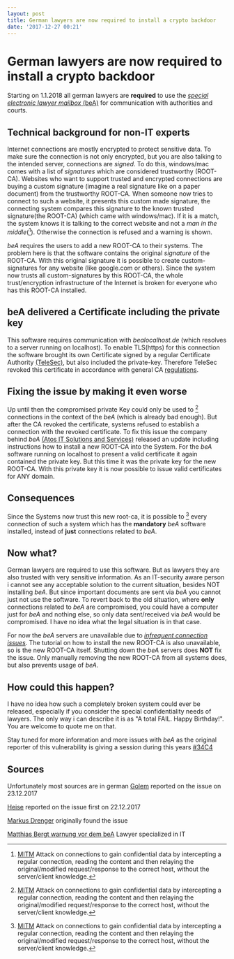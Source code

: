 ```yaml
---
layout: post
title: German lawyers are now required to install a crypto backdoor
date: '2017-12-27 00:21'
---
```


# German lawyers are now required to install a crypto backdoor
Starting on 1.1.2018 all german lawyers are **required** to use the [_special electronic lawyer mailbox_ (beA)][a0bf7d8b] for communication with authorities and courts.

## Technical background for non-IT experts
Internet connections are mostly encrypted to protect sensitive data. To make sure the connection is not only encrypted, but you are also talking to the intended server, connections are _signed_. To do this, windows/mac comes with a list of _signatures_ which are considered trustworthy (ROOT-CA). Websites who want to support trusted and encrypted connections are buying a custom signature (imagine a real signature like on a paper document) from the trustworthy ROOT-CA. When someone now tries to connect to such a website, it presents this custom made signature, the connecting system compares this signature to the known trusted signature(the ROOT-CA) (which came with windows/mac). If it is a match, the system knows it is talking to the correct website and not a _man in the middle_([^MITM]). Otherwise the connection is refused and a warning is shown.

_beA_ requires the users to add a new ROOT-CA to their systems. The problem here is that the software contains the original _signature_ of the ROOT-CA. With this original signature it is possible to create custom-signatures for any website (like google.com or others). Since the system now trusts all custom-signatures by this ROOT-CA, the whole trust/encryption infrastructure of the Internet is broken for everyone who has this ROOT-CA installed.

## beA delivered a Certificate including the private key
This software requires communication with _bealocalhost.de_ (which resolves to a server running on localhost). To enable TLS(https) for this connection the software brought its own Certificate signed by a regular Certificate Authority [(TeleSec)](https://www.telesec.de/en/), but also included the private-key. Therefore TeleSec revoked this certificate in accordance with general CA [regulations](https://cabforum.org/baseline-requirements-documents/).

## Fixing the issue by making it even worse
Up until then the compromised private Key could only be used to [^MITM] connections in the context of the _beA_ (which is already bad enough). But after the CA revoked the certificate, systems refused to establish a connection with the revoked certificate. To fix this issue the company behind _beA_ [(Atos IT Solutions and Services)](https://atos.net/en/) released an update including instructions how to install a new ROOT-CA into the System. For the _beA_ software running on localhost to present a valid certificate it again contained the private key. But this time it was the private key for the new ROOT-CA. With this private key it is now possible to issue valid certificates for ANY domain.

## Consequences
Since the Systems now trust this new root-ca, it is possible to [^MITM] every connection of such a system which has the **mandatory** _beA_ software installed, instead of **just** connections related to _beA_.

## Now what?
German lawyers are required to use this software. But as lawyers they are also trusted with very sensitive information. As an IT-security aware person i cannot see any acceptable solution to the current situation, besides NOT installing _beA_. But since important documents are sent via _beA_ you cannot just not use the software. To revert back to the old situation, where **only** connections related to _beA_ are compromised, you could have a computer just for _beA_ and nothing else, so only data sent/received via _beA_ would be compromised. I have no idea what the legal situation is in that case.

For now the _beA_ servers are unavailable due to [_infrequent connection issues_](http://bea.brak.de/2017/12/22/wartungsarbeiten-am-bea/). The tutorial on how to install the new ROOT-CA is also unavailable, so is the new ROOT-CA itself. Shutting down the _beA_ servers does **NOT** fix the issue. Only manually removing the new ROOT-CA from all systems does, but also prevents usage of _beA_.

## How could this happen?
I have no idea how such a completely broken system could ever be released, especially if you consider the special confidentiality needs of lawyers. The only way i can describe it is as "A total FAIL. Happy Birthday!". You are welcome to quote me on that.

Stay tuned for more information and more issues with _beA_ as the original reporter of this vulnerability is giving a session during this years [#34C4](https://events.ccc.de/congress/2017/wiki/index.php/Session:BeA_-_das_neue_Anwaltspostfach)

## Sources
Unfortunately most sources are in german
[Golem](https://www.golem.de/news/bea-bundesrechtsanwaltskammer-verteilt-https-hintertuere-1712-131845.html) reported on the issue on 23.12.2017

[Heise](https://www.heise.de/newsticker/meldung/beA-Schwere-Panne-beim-besonderen-elektronischen-Anwaltspostfach-3927314.html) reported on the issue first on 22.12.2017

[Markus Drenger](https://twitter.com/reg_nerd) originally found the issue

[Matthias Bergt warnung vor dem beA](http://www.cr-online.de/blog/2017/12/23/warnung-vor-dem-besonderen-elektronischen-anwaltspostfach-bea/) Lawyer specialized in IT

[a0bf7d8b]: http://bea.brak.de/ "Das besondere elektronische Anwaltspostfach"
[^MITM]:  [MITM](https://de.wikipedia.org/wiki/Man-in-the-middle-Angriff) Attack on connections to gain confidential data by intercepting a regular connection, reading the content and then relaying the original/modified request/response to the correct host, without the server/client knowledge.
